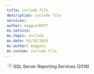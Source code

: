 ```yaml
---
 title: include file
 description: include file
 services: 
 author: maggiesMSFT
 ms.service: 
 ms.topic: include
 ms.date: 03/26/2018
 ms.author: maggies
 ms.custom: include file
---
```


 ![No](media/no.png)SQL Server Reporting Services (2016)